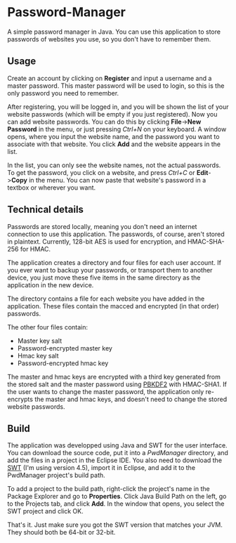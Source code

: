 # Password-Manager
A simple password manager in Java. You can use this application to store passwords of websites you use,
so you don't have to remember them.

## Usage

Create an account by clicking on **Register** and input a username and a master password. This master password will be used to login,
so this is the only password you need to remember.

After registering, you will be logged in, and you will be shown the list of your website passwords (which will be empty if you just registered). Now you can add website passwords. You can do this by clicking **File**->**New Password** in the menu, or just pressing *Ctrl+N* on your keyboard. A window opens, where you input the website name, and the password you want to associate with that website. You click **Add** and the website appears in the list.

In the list, you can only see the website names, not the actual passwords. To get the password, you click on a website, and press *Ctrl+C* or **Edit**->**Copy** in the menu. You can now paste that website's password in a textbox or wherever you want.

## Technical details

Passwords are stored locally, meaning you don't need an internet connection to use this application.
The passwords, of course, aren't stored in plaintext. Currently, 128-bit AES is used for encryption, and HMAC-SHA-256 for HMAC.

The application creates a directory and four files for each user account. If you ever want to backup your passwords, or transport them to another device, you just move these five items in the same directory as the application in the new device.

The directory contains a file for each website you have added in the application. These files contain the macced and encrypted (in that order) passwords.

The other four files contain:
<ul>
  <li>
    Master key salt
  </li>
  <li>
    Password-encrypted master key
  </li>
  <li>
    Hmac key salt
  </li>
  <li>
    Password-encrypted hmac key
  </li>
</ul>

The master and hmac keys are encrypted with a third key generated from the stored salt and the master password using <a href="https://en.wikipedia.org/wiki/PBKDF2">PBKDF2</a> with HMAC-SHA1. If the user wants to change the master password, the application only re-encrypts the master and hmac keys, and doesn't need to change the stored website passwords.

## Build

The application was developped using Java and SWT for the user interface. You can download the source code, put it into a *PwdManager* directory, and add the files in a project in the Eclipse IDE. You also need to download the <a href="http://www.eclipse.org/swt/">SWT</a> (I'm using version 4.5), import it in Eclipse, and add it to the PwdManager project's build path.

To add a project to the build path, right-click the project's name in the Package Explorer and go to **Properties**. Click Java Build Path on the left, go to the Projects tab, and click **Add**. In the window that opens, you select the SWT project and click OK.

That's it. Just make sure you got the SWT version that matches your JVM. They should both be 64-bit or 32-bit.
